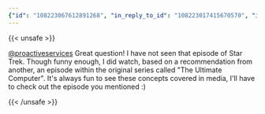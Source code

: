 ```yaml
---
{"id": "108223067612891268", "in_reply_to_id": "108223017415670570", "in_reply_to_account_id": "312622", "sensitive": false, "spoiler_text": "", "visibility": "public", "language": "en", "replies_count": 2, "reblogs_count": 0, "favourites_count": 1, "edited_at": null, "reblog": null, "application": null, "account": {"id": "108219415927856966", "username": "brozek", "acct": "brozek", "display_name": "Brandon Rozek", "url": "https://fosstodon.org/@brozek", "avatar": "https://cdn.fosstodon.org/accounts/avatars/108/219/415/927/856/966/original/bae9f46f23936e79.jpg", "avatar_static": "https://cdn.fosstodon.org/accounts/avatars/108/219/415/927/856/966/original/bae9f46f23936e79.jpg", "header": "https://fosstodon.org/headers/original/missing.png", "header_static": "https://fosstodon.org/headers/original/missing.png", "noindex": true, "roles": []}, "media_attachments": [], "mentions": [{"id": "312622", "username": "proactiveservices", "url": "https://fosstodon.org/@proactiveservices", "acct": "proactiveservices"}], "tags": [], "emojis": [], "card": null, "poll": null, "syndication": "https://fosstodon.org/@brozek/108223067612891268", "date": "2022-04-30T21:09:20.407Z"}
---
```

{{< unsafe >}}
<p><span class="h-card"><a href="https://fosstodon.org/@proactiveservices" class="u-url mention">@<span>proactiveservices</span></a></span> Great question! I have not seen that episode of Star Trek. Though funny enough, I did watch, based on a recommendation from another,  an episode within the original series called &quot;The Ultimate Computer&quot;. It&#39;s always fun to see these concepts covered in media, I&#39;ll have to check out the episode you mentioned :)</p>
{{< /unsafe >}}
